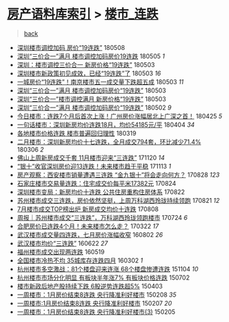 [房产语料库索引](../../README.md)  > [楼市_连跌](楼市_连跌.md)
====
> [back](../README.md)

- [深圳楼市调控加码 房价“19连跌”](http://jkwz.applinzi.com/ittc/7100670217770501136.html#%E6%B7%B1%E5%9C%B3%E6%A5%BC%E5%B8%82%E8%B0%83%E6%8E%A7%E5%8A%A0%E7%A0%81+%E6%88%BF%E4%BB%B7%E2%80%9C19%E8%BF%9E%E8%B7%8C%E2%80%9D) 180508  
- [深圳“三价合一”满月 楼市调控加码房价19连跌](http://jkwz.applinzi.com/ittc/7099531477538833419.html#%E6%B7%B1%E5%9C%B3%E2%80%9C%E4%B8%89%E4%BB%B7%E5%90%88%E4%B8%80%E2%80%9D%E6%BB%A1%E6%9C%88+%E6%A5%BC%E5%B8%82%E8%B0%83%E6%8E%A7%E5%8A%A0%E7%A0%81%E6%88%BF%E4%BB%B719%E8%BF%9E%E8%B7%8C) 180505 *1* 
- [深圳：楼市调控三价合一 新房价格“19连跌”](http://jkwz.applinzi.com/ittc/7098894702386611210.html#%E6%B7%B1%E5%9C%B3%EF%BC%9A%E6%A5%BC%E5%B8%82%E8%B0%83%E6%8E%A7%E4%B8%89%E4%BB%B7%E5%90%88%E4%B8%80+%E6%96%B0%E6%88%BF%E4%BB%B7%E6%A0%BC%E2%80%9C19%E8%BF%9E%E8%B7%8C%E2%80%9D) 180503  
- [深圳楼市新政策初见成效，已经“19连跌”了](http://jkwz.applinzi.com/ittc/7098833392210805770.html#%E6%B7%B1%E5%9C%B3%E6%A5%BC%E5%B8%82%E6%96%B0%E6%94%BF%E7%AD%96%E5%88%9D%E8%A7%81%E6%88%90%E6%95%88%EF%BC%8C%E5%B7%B2%E7%BB%8F%E2%80%9C19%E8%BF%9E%E8%B7%8C%E2%80%9D%E4%BA%86) 180503 *16* 
- [一城房价“19连跌”！南京楼市五一成交量下跌超五成](http://jkwz.applinzi.com/ittc/7098832376249713680.html#%E4%B8%80%E5%9F%8E%E6%88%BF%E4%BB%B7%E2%80%9C19%E8%BF%9E%E8%B7%8C%E2%80%9D%EF%BC%81%E5%8D%97%E4%BA%AC%E6%A5%BC%E5%B8%82%E4%BA%94%E4%B8%80%E6%88%90%E4%BA%A4%E9%87%8F%E4%B8%8B%E8%B7%8C%E8%B6%85%E4%BA%94%E6%88%90) 180503 *11* 
- [深圳“三价合一”满月 楼市调控加码房价“19连跌”](http://jkwz.applinzi.com/ittc/7098811607205544966.html#%E6%B7%B1%E5%9C%B3%E2%80%9C%E4%B8%89%E4%BB%B7%E5%90%88%E4%B8%80%E2%80%9D%E6%BB%A1%E6%9C%88+%E6%A5%BC%E5%B8%82%E8%B0%83%E6%8E%A7%E5%8A%A0%E7%A0%81%E6%88%BF%E4%BB%B7%E2%80%9C19%E8%BF%9E%E8%B7%8C%E2%80%9D) 180503  
- [深圳“三价合一”楼市调控满月 新房价格“19连跌”](http://jkwz.applinzi.com/ittc/7098807265790526470.html#%E6%B7%B1%E5%9C%B3%E2%80%9C%E4%B8%89%E4%BB%B7%E5%90%88%E4%B8%80%E2%80%9D%E6%A5%BC%E5%B8%82%E8%B0%83%E6%8E%A7%E6%BB%A1%E6%9C%88+%E6%96%B0%E6%88%BF%E4%BB%B7%E6%A0%BC%E2%80%9C19%E8%BF%9E%E8%B7%8C%E2%80%9D) 180503  
- [深圳“三价合一”满月  楼市调控加码房价“19连跌”](http://jkwz.applinzi.com/ittc/7098461324197757962.html#%E6%B7%B1%E5%9C%B3%E2%80%9C%E4%B8%89%E4%BB%B7%E5%90%88%E4%B8%80%E2%80%9D%E6%BB%A1%E6%9C%88++%E6%A5%BC%E5%B8%82%E8%B0%83%E6%8E%A7%E5%8A%A0%E7%A0%81%E6%88%BF%E4%BB%B7%E2%80%9C19%E8%BF%9E%E8%B7%8C%E2%80%9D) 180502 *9* 
- [今日楼市：连跌7个月后首次上涨！广州房价涨幅居北上广深之首！](http://jkwz.applinzi.com/ittc/7095678737385522183.html#%E4%BB%8A%E6%97%A5%E6%A5%BC%E5%B8%82%EF%BC%9A%E8%BF%9E%E8%B7%8C7%E4%B8%AA%E6%9C%88%E5%90%8E%E9%A6%96%E6%AC%A1%E4%B8%8A%E6%B6%A8%EF%BC%81%E5%B9%BF%E5%B7%9E%E6%88%BF%E4%BB%B7%E6%B6%A8%E5%B9%85%E5%B1%85%E5%8C%97%E4%B8%8A%E5%B9%BF%E6%B7%B1%E4%B9%8B%E9%A6%96%EF%BC%81) 180425 *5* 
- [一句话楼市：深圳新房均价连跌18月，均价54185元/平](http://jkwz.applinzi.com/ittc/7088034903142958096.html#%E4%B8%80%E5%8F%A5%E8%AF%9D%E6%A5%BC%E5%B8%82%EF%BC%9A%E6%B7%B1%E5%9C%B3%E6%96%B0%E6%88%BF%E5%9D%87%E4%BB%B7%E8%BF%9E%E8%B7%8C18%E6%9C%88%EF%BC%8C%E5%9D%87%E4%BB%B754185%E5%85%83%2F%E5%B9%B3) 180404 *34* 
- [各地楼市价格连跌 楼市普遍回归理性](http://jkwz.applinzi.com/ittc/7082078191722431505.html#%E5%90%84%E5%9C%B0%E6%A5%BC%E5%B8%82%E4%BB%B7%E6%A0%BC%E8%BF%9E%E8%B7%8C+%E6%A5%BC%E5%B8%82%E6%99%AE%E9%81%8D%E5%9B%9E%E5%BD%92%E7%90%86%E6%80%A7) 180319  
- [二月楼市：深圳新房均价十七连跌，全月成交794套，环比减少71.4%](http://jkwz.applinzi.com/ittc/7077327493378081809.html#%E4%BA%8C%E6%9C%88%E6%A5%BC%E5%B8%82%EF%BC%9A%E6%B7%B1%E5%9C%B3%E6%96%B0%E6%88%BF%E5%9D%87%E4%BB%B7%E5%8D%81%E4%B8%83%E8%BF%9E%E8%B7%8C%EF%BC%8C%E5%85%A8%E6%9C%88%E6%88%90%E4%BA%A4794%E5%A5%97%EF%BC%8C%E7%8E%AF%E6%AF%94%E5%87%8F%E5%B0%9171.4%25) 180306 *2* 
- [佛山上周新房成交千套 11月楼市迎来“三连跌”](http://jkwz.applinzi.com/ittc/7038063579700397072.html#%E4%BD%9B%E5%B1%B1%E4%B8%8A%E5%91%A8%E6%96%B0%E6%88%BF%E6%88%90%E4%BA%A4%E5%8D%83%E5%A5%97+11%E6%9C%88%E6%A5%BC%E5%B8%82%E8%BF%8E%E6%9D%A5%E2%80%9C%E4%B8%89%E8%BF%9E%E8%B7%8C%E2%80%9D) 171120 *14* 
- [“银十”收官深圳房价迎13连跌！未来楼市趋于平稳](http://jkwz.applinzi.com/ittc/7035351310352778256.html#%E2%80%9C%E9%93%B6%E5%8D%81%E2%80%9D%E6%94%B6%E5%AE%98%E6%B7%B1%E5%9C%B3%E6%88%BF%E4%BB%B7%E8%BF%8E13%E8%BF%9E%E8%B7%8C%EF%BC%81%E6%9C%AA%E6%9D%A5%E6%A5%BC%E5%B8%82%E8%B6%8B%E4%BA%8E%E5%B9%B3%E7%A8%B3) 171113 *1* 
- [房产观察：西安楼市销量遭遇三连跌 “金九银十”将会走向何方？](http://jkwz.applinzi.com/ittc/7006760360252802065.html#%E6%88%BF%E4%BA%A7%E8%A7%82%E5%AF%9F%EF%BC%9A%E8%A5%BF%E5%AE%89%E6%A5%BC%E5%B8%82%E9%94%80%E9%87%8F%E9%81%AD%E9%81%87%E4%B8%89%E8%BF%9E%E8%B7%8C+%E2%80%9C%E9%87%91%E4%B9%9D%E9%93%B6%E5%8D%81%E2%80%9D%E5%B0%86%E4%BC%9A%E8%B5%B0%E5%90%91%E4%BD%95%E6%96%B9%EF%BC%9F) 170828 *123* 
- [石家庄楼市交易量连跌：住宅成交价每平米17382元](http://jkwz.applinzi.com/ittc/7005185751678190353.html#%E7%9F%B3%E5%AE%B6%E5%BA%84%E6%A5%BC%E5%B8%82%E4%BA%A4%E6%98%93%E9%87%8F%E8%BF%9E%E8%B7%8C%EF%BC%9A%E4%BD%8F%E5%AE%85%E6%88%90%E4%BA%A4%E4%BB%B7%E6%AF%8F%E5%B9%B3%E7%B1%B317382%E5%85%83) 170824  
- [深圳楼市变局：新房均价十连跌 公共住房重构住房体系](http://jkwz.applinzi.com/ittc/7004533974809183249.html#%E6%B7%B1%E5%9C%B3%E6%A5%BC%E5%B8%82%E5%8F%98%E5%B1%80%EF%BC%9A%E6%96%B0%E6%88%BF%E5%9D%87%E4%BB%B7%E5%8D%81%E8%BF%9E%E8%B7%8C+%E5%85%AC%E5%85%B1%E4%BD%8F%E6%88%BF%E9%87%8D%E6%9E%84%E4%BD%8F%E6%88%BF%E4%BD%93%E7%B3%BB) 170822  
- [苏州楼市成交三连跌，房价依然坚挺，上周万科湖西玲珑持续领跑](http://jkwz.applinzi.com/ittc/7004307700975141904.html#%E8%8B%8F%E5%B7%9E%E6%A5%BC%E5%B8%82%E6%88%90%E4%BA%A4%E4%B8%89%E8%BF%9E%E8%B7%8C%EF%BC%8C%E6%88%BF%E4%BB%B7%E4%BE%9D%E7%84%B6%E5%9D%9A%E6%8C%BA%EF%BC%8C%E4%B8%8A%E5%91%A8%E4%B8%87%E7%A7%91%E6%B9%96%E8%A5%BF%E7%8E%B2%E7%8F%91%E6%8C%81%E7%BB%AD%E9%A2%86%E8%B7%91) 170821 *12* 
- [7月楼市成交TOP榜出炉 新房成交均价十连跌](http://jkwz.applinzi.com/ittc/6999488228653270033.html#7%E6%9C%88%E6%A5%BC%E5%B8%82%E6%88%90%E4%BA%A4TOP%E6%A6%9C%E5%87%BA%E7%82%89+%E6%96%B0%E6%88%BF%E6%88%90%E4%BA%A4%E5%9D%87%E4%BB%B7%E5%8D%81%E8%BF%9E%E8%B7%8C) 170808  
- [周报｜苏州楼市成交“三连跌”，万科湖西玲珑领跑楼市](http://jkwz.applinzi.com/ittc/6993925048086561809.html#%E5%91%A8%E6%8A%A5%EF%BD%9C%E8%8B%8F%E5%B7%9E%E6%A5%BC%E5%B8%82%E6%88%90%E4%BA%A4%E2%80%9C%E4%B8%89%E8%BF%9E%E8%B7%8C%E2%80%9D%EF%BC%8C%E4%B8%87%E7%A7%91%E6%B9%96%E8%A5%BF%E7%8E%B2%E7%8F%91%E9%A2%86%E8%B7%91%E6%A5%BC%E5%B8%82) 170724 *6* 
- [合肥房价已连跌4个月！未来楼市怎么走？](http://jkwz.applinzi.com/ittc/6947895081406301188.html#%E5%90%88%E8%82%A5%E6%88%BF%E4%BB%B7%E5%B7%B2%E8%BF%9E%E8%B7%8C4%E4%B8%AA%E6%9C%88%EF%BC%81%E6%9C%AA%E6%9D%A5%E6%A5%BC%E5%B8%82%E6%80%8E%E4%B9%88%E8%B5%B0%EF%BC%9F) 170322 *17* 
- [武汉楼市成交量四连跌，七月房价涨幅收窄](http://jkwz.applinzi.com/ittc/6861679209688335364.html#%E6%AD%A6%E6%B1%89%E6%A5%BC%E5%B8%82%E6%88%90%E4%BA%A4%E9%87%8F%E5%9B%9B%E8%BF%9E%E8%B7%8C%EF%BC%8C%E4%B8%83%E6%9C%88%E6%88%BF%E4%BB%B7%E6%B6%A8%E5%B9%85%E6%94%B6%E7%AA%84) 160802 *26* 
- [武汉楼市均价“三连跌”](http://jkwz.applinzi.com/ittc/6846398899002278917.html#%E6%AD%A6%E6%B1%89%E6%A5%BC%E5%B8%82%E5%9D%87%E4%BB%B7%E2%80%9C%E4%B8%89%E8%BF%9E%E8%B7%8C%E2%80%9D) 160622 *27* 
- [福州楼市成交出现两连跌](http://jkwz.applinzi.com/ittc/6833852694309372933.html#%E7%A6%8F%E5%B7%9E%E6%A5%BC%E5%B8%82%E6%88%90%E4%BA%A4%E5%87%BA%E7%8E%B0%E4%B8%A4%E8%BF%9E%E8%B7%8C) 160519  
- [全国楼市冷热不均 35城库存连跌四月](http://jkwz.applinzi.com/ittc/6804778736067019781.html#%E5%85%A8%E5%9B%BD%E6%A5%BC%E5%B8%82%E5%86%B7%E7%83%AD%E4%B8%8D%E5%9D%87+35%E5%9F%8E%E5%BA%93%E5%AD%98%E8%BF%9E%E8%B7%8C%E5%9B%9B%E6%9C%88) 160302 *1* 
- [杭州楼市多空激战：81个楼盘迎来连涨 68个楼盘惨遭连跌](http://jkwz.applinzi.com/ittc/6760890798166246405.html#%E6%9D%AD%E5%B7%9E%E6%A5%BC%E5%B8%82%E5%A4%9A%E7%A9%BA%E6%BF%80%E6%88%98%EF%BC%9A81%E4%B8%AA%E6%A5%BC%E7%9B%98%E8%BF%8E%E6%9D%A5%E8%BF%9E%E6%B6%A8+68%E4%B8%AA%E6%A5%BC%E7%9B%98%E6%83%A8%E9%81%AD%E8%BF%9E%E8%B7%8C) 151104 *10* 
- [杭州楼市市场分化明显 有板块半年涨7% 有板块价格连跌](http://jkwz.applinzi.com/ittc/547650611428165944.html#%E6%9D%AD%E5%B7%9E%E6%A5%BC%E5%B8%82%E5%B8%82%E5%9C%BA%E5%88%86%E5%8C%96%E6%98%8E%E6%98%BE+%E6%9C%89%E6%9D%BF%E5%9D%97%E5%8D%8A%E5%B9%B4%E6%B6%A87%25+%E6%9C%89%E6%9D%BF%E5%9D%97%E4%BB%B7%E6%A0%BC%E8%BF%9E%E8%B7%8C) 150702  
- [楼市新政后地产股持续下跌 6股逆势连跌超5%](http://jkwz.applinzi.com/ittc/547650611402172846.html#%E6%A5%BC%E5%B8%82%E6%96%B0%E6%94%BF%E5%90%8E%E5%9C%B0%E4%BA%A7%E8%82%A1%E6%8C%81%E7%BB%AD%E4%B8%8B%E8%B7%8C+6%E8%82%A1%E9%80%86%E5%8A%BF%E8%BF%9E%E8%B7%8C%E8%B6%855%25) 150403  
- [一周楼市：1月房价结束8连跌 央行降准利好楼市](http://jkwz.applinzi.com/ittc/547650611392919564.html#%E4%B8%80%E5%91%A8%E6%A5%BC%E5%B8%82%EF%BC%9A1%E6%9C%88%E6%88%BF%E4%BB%B7%E7%BB%93%E6%9D%9F8%E8%BF%9E%E8%B7%8C+%E5%A4%AE%E8%A1%8C%E9%99%8D%E5%87%86%E5%88%A9%E5%A5%BD%E6%A5%BC%E5%B8%82) 150208 *35* 
- [一周楼市:1月房价结束8连跌 央行降准利好楼市](http://jkwz.applinzi.com/ittc/547650611388931047.html#%E4%B8%80%E5%91%A8%E6%A5%BC%E5%B8%82%3A1%E6%9C%88%E6%88%BF%E4%BB%B7%E7%BB%93%E6%9D%9F8%E8%BF%9E%E8%B7%8C+%E5%A4%AE%E8%A1%8C%E9%99%8D%E5%87%86%E5%88%A9%E5%A5%BD%E6%A5%BC%E5%B8%82) 150207 *20* 
- [一周楼市：1月房价结束8连跌 央行降准利好楼市(3)](http://jkwz.applinzi.com/ittc/547650611388941150.html#%E4%B8%80%E5%91%A8%E6%A5%BC%E5%B8%82%EF%BC%9A1%E6%9C%88%E6%88%BF%E4%BB%B7%E7%BB%93%E6%9D%9F8%E8%BF%9E%E8%B7%8C+%E5%A4%AE%E8%A1%8C%E9%99%8D%E5%87%86%E5%88%A9%E5%A5%BD%E6%A5%BC%E5%B8%82%283%29) 150205  
